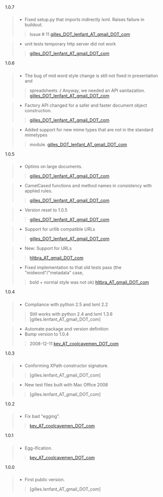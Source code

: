 1.0.7
#####  #####

> - Fixed setup.py that imports indirectly lxml. Raises failure in buildout.
> > Issue # 11
> > [gilles\_DOT\_lenfant\_AT\_gmail\_DOT\_com](gilles_DOT_lenfant_AT_gmail_DOT_com.md)

> - unit tests temporary http server did not work
> > [gilles\_DOT\_lenfant\_AT\_gmail\_DOT\_com](gilles_DOT_lenfant_AT_gmail_DOT_com.md)

1.0.6
#####  #####


> - The bug of mid word style change is still not fixed in presentation and
> > spreadsheets :/ Anyway, we needed an API sanitazation.
> > [gilles\_DOT\_lenfant\_AT\_gmail\_DOT\_com](gilles_DOT_lenfant_AT_gmail_DOT_com.md)

> - Factory API changed for a safer and faster document object construction.
> > [gilles\_DOT\_lenfant\_AT\_gmail\_DOT\_com](gilles_DOT_lenfant_AT_gmail_DOT_com.md)

> - Added support for new mime types that are not in the standard mimetypes
> > module.
> > [gilles\_DOT\_lenfant\_AT\_gmail\_DOT\_com](gilles_DOT_lenfant_AT_gmail_DOT_com.md)

1.0.5
#####  #####


> - Optims on large documents.
> > [gilles\_DOT\_lenfant\_AT\_gmail\_DOT\_com](gilles_DOT_lenfant_AT_gmail_DOT_com.md)

> - CamelCased functions and method names in consistency with applied rules.
> > [gilles\_DOT\_lenfant\_AT\_gmail\_DOT\_com](gilles_DOT_lenfant_AT_gmail_DOT_com.md)

> - Version reset to 1.0.5
> > [gilles\_DOT\_lenfant\_AT\_gmail\_DOT\_com](gilles_DOT_lenfant_AT_gmail_DOT_com.md)

> - Support for urllib compatible URLs
> > [gilles\_DOT\_lenfant\_AT\_gmail\_DOT\_com](gilles_DOT_lenfant_AT_gmail_DOT_com.md)

> - New: Support for URLs
> > [hltbra\_AT\_gmail\_DOT\_com](hltbra_AT_gmail_DOT_com.md)

> - Fixed implementation to that old tests pass (the "midword"/"metadata" case,
> > bold + normal style was not ok)
> > [hltbra\_AT\_gmail\_DOT\_com](hltbra_AT_gmail_DOT_com.md)

1.0.4
#####  #####


> - Compliance with python 2.5 and lxml 2.2
> > Still works with python 2.4 and lxml 1.3.6
> > [gilles.lenfant\_AT\_gmail\_DOT\_com]

> - Automate package and version definition
> - Bump version to 1.0.4
> > 2008-12-11 [kev\_AT\_coolcavemen\_DOT\_com](kev_AT_coolcavemen_DOT_com.md)

1.0.3
#####  #####


> - Conforming XPath constructor signature.
> > [gilles.lenfant\_AT\_gmail\_DOT\_com]


> - New test files built with Mac Office 2008
> > [gilles.lenfant\_AT\_gmail\_DOT\_com]

1.0.2
#####  #####


> - Fix bad "egging".
> > [kev\_AT\_coolcavemen\_DOT\_com](kev_AT_coolcavemen_DOT_com.md)

1.0.1
#####  #####


> - Egg-ification.
> > [kev\_AT\_coolcavemen\_DOT\_com](kev_AT_coolcavemen_DOT_com.md)

1.0.0
#####  #####


> - First public version.
> > [gilles.lenfant\_AT\_gmail\_DOT\_com]